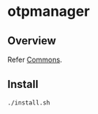 # otpmanager 

## Overview
Refer [Commons](https://docs.mosip.io/1.2.0/modules/commons).

## Install 
```
./install.sh
```
